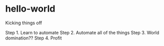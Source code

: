 # hello-world
Kicking things off

Step 1. Learn to automate
Step 2. Automate all of the things
Step 3. World domination??
Step 4. Profit
